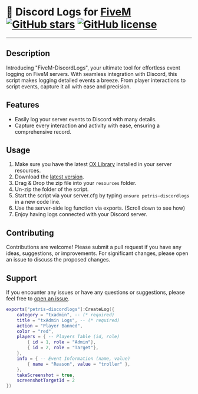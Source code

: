 # 📝 Discord Logs for [FiveM](https://fivem.net/) [![GitHub stars](https://img.shields.io/github/stars/PetrisGR/FiveM-DiscordLogs.svg)](https://github.com/PetrisGR/FiveM-DiscordLogs/stargazers) [![GitHub license](https://img.shields.io/github/license/PetrisGR/FiveM-DiscordLogs.svg)](https://github.com/PetrisGR/FiveM-DiscordLogs/blob/master/LICENSE)

---

## Description

Introducing "FiveM-DiscordLogs", your ultimate tool for effortless event logging on FiveM servers. With seamless integration with Discord, this script makes logging detailed events a breeze. From player interactions to script events, capture it all with ease and precision.

## Features

- Easily log your server events to Discord with many details.
- Capture every interaction and activity with ease, ensuring a comprehensive record.

## Usage

1. Make sure you have the latest [OX Library](https://github.com/overextended/ox_lib/releases/latest/download/ox_lib.zip) installed in your server resources.
2. Download the [latest version](https://github.com/PetrisGR/FiveM-DiscordLogs/releases/latest/download/petris-discordlogs.zip).
3. Drag & Drop the zip file into your `resources` folder.
4. Un-zip the folder of the script.
5. Start the script via your server.cfg by typing `ensure petris-discordlogs` in a new code line.  
6. Use the server-side log function via exports. (Scroll down to see how)
7. Enjoy having logs connected with your Discord server.

## Contributing

Contributions are welcome! Please submit a pull request if you have any ideas, suggestions, or improvements. For significant changes, please open an issue to discuss the proposed changes.

## Support

If you encounter any issues or have any questions or suggestions, please feel free to [open an issue](https://github.com/PetrisGR/FiveM-DiscordLogs/issues).


```lua
exports["petris-discordlogs"]:CreateLog({
    category = "txadmin", -- (* required)
    title = "txAdmin Logs", -- (* required)
    action = "Player Banned",
    color = "red",
    players = { -- Players Table (id, role)
        { id = 1, role = "Admin"},
        { id = 2, role = "Target"},
    },
    info = { -- Event Information (name, value)
        { name = "Reason", value = "troller" },
    },
    takeScreenshot = true,
    screenshotTargetId = 2
})
```